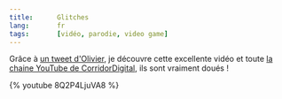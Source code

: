 ```yaml
---
title:      Glitches
lang:       fr
tags:       [vidéo, parodie, video game]
---
```


Grâce à [un tweet d'Olivier](https://twitter.com/omansour/status/300524236202721280), je découvre cette excellente vidéo et toute [la chaine YouTube de CorridorDigital](https://www.youtube.com/user/CorridorDigital), ils sont vraiment doués !

{% youtube 8Q2P4LjuVA8 %}
